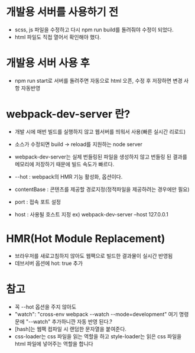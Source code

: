 # 개발용 서버를 사용하기 전
- scss, js 파일을 수정하고 다시 npm run build를 돌려줘야 수정이 되었다.
- html 파일도 직접 열어서 확인해야 했다.

# 개발용 서버 사용 후
- npm run start로 서버를 돌려주면 자동으로 html 오픈, 수정 후 저장하면 변경 사항 자동반영

# webpack-dev-server 란?
- 개발 시에 매번 빌드를 실행하지 않고 웹서버를 띄워서 사용(빠른 실시간 리로드)
- 소스가 수정되면 build -> reload를 지원하는 node server
- webpack-dev-server는 실제 번들링된 파일을 생성하지 않고 번들링 된 결과를 메모리에 저장하기 때문에 빌드 속도가 빠르다.

- --hot : webpack의 HMR 기능 활성화, 옵션이다.
- contentBase : 콘텐츠를 제공할 경로지정(정적파일을 제공하려는 경우에만 필요)
- port : 접속 포트 설정
- host : 사용될 호스트 지정 ex) webpack-dev-server –host 127.0.0.1

# HMR(Hot Module Replacement)
- 브라우저를 새로고침하지 않아도 웹팩으로 빌드한 결과물이 실시간 반영됨
- 데브서버 옵션에 hot: true 추가

# 참고
- 꼭 --hot 옵션을 주지 않아도 
- "watch": "cross-env webpack --watch --mode=development" 여기 명령문에 "--watch" 추가하니깐 자동 반영 된다.? 
- [hash]는 웹팩 컴파일 시 랜덤한 문자열을 붙여준다.
- css-loader는 css 파일을 읽는 역할을 하고 style-loader는 읽은 css 파일을 html 파일에 넣어주는 역할을 합니다